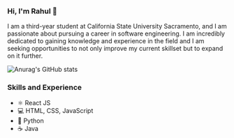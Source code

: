 ### Hi, I'm Rahul 👋

I am a third-year student at California State University Sacramento, and I am passionate about pursuing a career in software engineering. I am incredibly dedicated to gaining knowledge and experience in the field and I am seeking opportunities to not only improve my current skillset but to expand on it further.


![Anurag's GitHub stats](https://github-readme-stats.vercel.app/api?username=rahulio96&show_icons=true&theme=transparent)


### Skills and Experience
* ⚛ React JS
* 💻 HTML, CSS, JavaScript
* 🐍 Python
* ☕ Java



<!--
**rahulio96/rahulio96** is a ✨ _special_ ✨ repository because its `README.md` (this file) appears on your GitHub profile.

Here are some ideas to get you started:

- 🔭 I’m currently working on ...
- 🌱 I’m currently learning ...
- 👯 I’m looking to collaborate on ...
- 🤔 I’m looking for help with ...
- 💬 Ask me about ...
- 📫 How to reach me: ...
- 😄 Pronouns: ...
- ⚡ Fun fact: ...
-->
